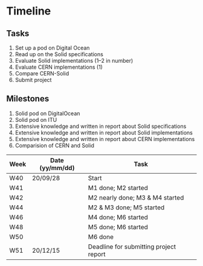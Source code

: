 # Timeline

## Tasks

1. Set up a pod on Digital Ocean
2. Read up on the Solid specifications
3. Evaluate Solid implementations (1–2 in number)
4. Evaluate CERN implementations (1)
5. Compare CERN-Solid
6. Submit project

## Milestones

1. Solid pod on DigitalOcean
2. Solid pod on ITU
3. Extensive knowledge and written in report about Solid specifications
4. Extensive knowledge and written in report about Solid implementations
5. Extensive knowledge and written in report about CERN implementations
6. Comparision of CERN and Solid

| Week | Date (yy/mm/dd) | Task |
|---|---|---|
| W40 | 20/09/28 | Start |
| W41 |  | M1 done; M2 started |
| W42 |  | M2 nearly done; M3 & M4 started |
| W44 |  | M2 & M3 done; M5 started |
| W46 |  | M4 done; M6 started |
| W48 |  | M5 done; M6 started |
| W50 |  | M6 done |
| W51 | 20/12/15 | Deadline for submitting project report |
